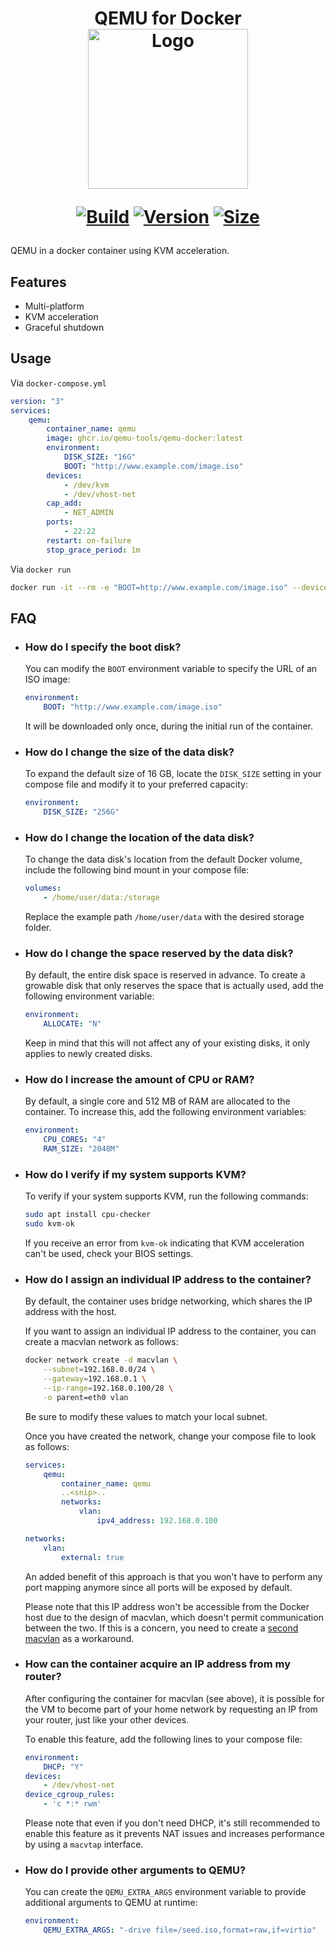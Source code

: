 <h1 align="center">QEMU for Docker<br />
<div align="center">
<img src="https://github.com/qemu-tools/qemu-docker/raw/master/.github/logo.png" title="Logo" style="max-width:100%;" width="256" />
</div>
<div align="center">

[![Build]][build_url]
[![Version]][ghcr_url]
[![Size]][ghcr_url]

</div></h1>
QEMU in a docker container using KVM acceleration.

## Features

 - Multi-platform
 - KVM acceleration
 - Graceful shutdown

## Usage

Via `docker-compose.yml`

```yaml
version: "3"
services:
    qemu:
        container_name: qemu
        image: ghcr.io/qemu-tools/qemu-docker:latest
        environment:
            DISK_SIZE: "16G"
            BOOT: "http://www.example.com/image.iso"
        devices:
            - /dev/kvm
            - /dev/vhost-net
        cap_add:
            - NET_ADMIN                       
        ports:
            - 22:22
        restart: on-failure
        stop_grace_period: 1m        
```

Via `docker run`

```bash
docker run -it --rm -e "BOOT=http://www.example.com/image.iso" --device=/dev/kvm --cap-add NET_ADMIN ghcr.io/qemu-tools/qemu-docker:latest
```

## FAQ

  * ### How do I specify the boot disk?

    You can modify the `BOOT` environment variable to specify the URL of an ISO image:

    ```yaml
    environment:
        BOOT: "http://www.example.com/image.iso"
    ```
    
    It will be downloaded only once, during the initial run of the container.

  * ### How do I change the size of the data disk?

    To expand the default size of 16 GB, locate the `DISK_SIZE` setting in your compose file and modify it to your preferred capacity:

    ```yaml
    environment:
        DISK_SIZE: "256G"
    ```

  * ### How do I change the location of the data disk?

    To change the data disk's location from the default Docker volume, include the following bind mount in your compose file:

    ```yaml
    volumes:
        - /home/user/data:/storage
    ```

    Replace the example path `/home/user/data` with the desired storage folder.

  * ### How do I change the space reserved by the data disk? 

    By default, the entire disk space is reserved in advance. To create a growable disk that only reserves the space that is actually used, add the following environment variable:

    ```yaml
    environment:
        ALLOCATE: "N"
    ```

    Keep in mind that this will not affect any of your existing disks, it only applies to newly created disks.

  * ### How do I increase the amount of CPU or RAM?

    By default, a single core and 512 MB of RAM are allocated to the container. To increase this, add the following environment variables:

    ```yaml
    environment:
        CPU_CORES: "4"
        RAM_SIZE: "2048M"
    ```

  * ### How do I verify if my system supports KVM?

    To verify if your system supports KVM, run the following commands:

    ```bash
    sudo apt install cpu-checker
    sudo kvm-ok
    ```

    If you receive an error from `kvm-ok` indicating that KVM acceleration can't be used, check your BIOS settings.

  * ### How do I assign an individual IP address to the container?

    By default, the container uses bridge networking, which shares the IP address with the host. 

    If you want to assign an individual IP address to the container, you can create a macvlan network as follows:

    ```bash
    docker network create -d macvlan \
        --subnet=192.168.0.0/24 \
        --gateway=192.168.0.1 \
        --ip-range=192.168.0.100/28 \
        -o parent=eth0 vlan
    ```
    
    Be sure to modify these values to match your local subnet. 

    Once you have created the network, change your compose file to look as follows:

    ```yaml
    services:
        qemu:
            container_name: qemu
            ..<snip>..
            networks:
                vlan:             
                    ipv4_address: 192.168.0.100

    networks:
        vlan:
            external: true
    ```
   
    An added benefit of this approach is that you won't have to perform any port mapping anymore since all ports will be exposed by default.

    Please note that this IP address won't be accessible from the Docker host due to the design of macvlan, which doesn't permit communication between the two. If this is a concern, you need to create a [second macvlan](https://blog.oddbit.com/post/2018-03-12-using-docker-macvlan-networks/#host-access) as a workaround.

  * ### How can the container acquire an IP address from my router?

    After configuring the container for macvlan (see above), it is possible for the VM to become part of your home network by requesting an IP from your router, just like your other devices.

    To enable this feature, add the following lines to your compose file:

    ```yaml
    environment:
        DHCP: "Y"
    devices:
        - /dev/vhost-net
    device_cgroup_rules:
        - 'c *:* rwm'
    ```

    Please note that even if you don't need DHCP, it's still recommended to enable this feature as it prevents NAT issues and increases performance by using a `macvtap` interface.

  * ### How do I provide other arguments to QEMU?

    You can create the `QEMU_EXTRA_ARGS` environment variable to provide additional arguments to QEMU at runtime:

    ```yaml
    environment:
        QEMU_EXTRA_ARGS: "-drive file=/seed.iso,format=raw,if=virtio"
    ```


[build_url]: https://github.com/qemu-tools/qemu-docker/
[ghcr_url]: https://github.com/orgs/qemu-tools/packages/container/package/qemu-docker

[Build]: https://github.com/qemu-tools/qemu-docker/actions/workflows/build.yml/badge.svg
[Size]: https://ghcr-badge.deta.dev/qemu-tools/qemu-docker/size?color=%23066da5
[Version]: https://ghcr-badge.deta.dev/qemu-tools/qemu-docker/tags?n=1&label=version&color=%23066da5&ignore=latest
